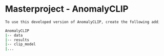 # Masterproject - AnomalyCLIP

```bash
To use this developed version of AnomalyCLIP, create the following additional folders:

AnomalyCLIP
|-- data
|-- results
|-- clip_model
|...
```
